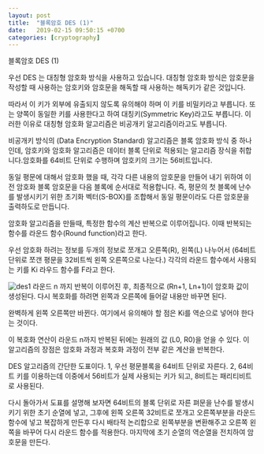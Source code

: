 ```yaml
---
layout: post
title:  "블록암호 DES (1)"
date:   2019-02-15 09:50:15 +0700
categories: [cryptography]
---
```


블록암호 DES (1)

우선 DES 는 대칭형 암호화 방식을 사용하고 있습니다. 
대칭형 암호화 방식은 암호문을 작성할 때 사용하는 암호키와 암호문을 해독할 때 사용하는 해독키가 같은 것입니다.

따라서 이 키가 외부에 유출되지 않도록 유의해야 하며 이 키를 비밀키라고 부릅니다. 또는 양쪽이 동일한 키를 사용한다고 하여 대칭키(Symmetric Key)라고도 부릅니다. 이러한 이유로 대칭형 암호화 알고리즘은 비공개키 알고리즘이라고도 부릅니다. 

비공개키 방식의 (Data Encryption Standard) 알고리즘은 블록 암호화 방식 중 하나 인데, 암호키와 암호화 알고리즘은 데이터 블록 단위로 적용되는 알고리즘 장식을 취합니다.암호화를 64비트 단위로 수행하며 암호키의 크기는 56비트입니다.

동일 평문에 대해서 암호화 했을 때, 각각 다른 내용의 암호문을 만들어 내기 위하여 이전 암호화 블록 암호문을 다음 블록에 순서대로 적용합니다. 즉, 평문의 첫 블록에 난수를 발생시키기 위한 초기화 벡터(S-BOX)를 조합해서 동일 평문이라도 다른 암호문을 출력하도로 만듭니다.

암호화 알고리즘을 만들때, 특정한 함수의 계산 반복으로 이루어집니다.
이때 반복되는 함수를 라운드 함수(Round function)라고 한다. 

우선 암호화 하려는 정보를 두개의 정보로 쪼개고 오른쪽(R), 왼쪽(L) 나누어서 (64비트 단위로 쪼갠 평문을 32비트씩 왼쪽 오른쪽으로 나눈다.) 각각의 라운드 함수에서 사용되는 키를 Ki 라우드 함수를 F라고 한다.

![des1](../images/des1.jpg)
라운드 n 까지 반복이 이루어진 후, 최종적으로 (Rn+1, Ln+1)이 암호화 값이 생성된다. 다시 복호화를 하려면 왼쪽과 오른쪽에 들어갈 내용만 바꾸면 된다.

완벽하게 왼쪽 오른쪽만 바뀐다. 여기에서 유의해야 할 점은 Ki를 역순으로 넣어야 한다는 것이다.

이 복호화 연산이 라운드 n까지 반복된 뒤에는 원래의 값 (L0, R0)을 얻을 수 있다. 
이 알고리즘의 장점은 암호화 과정과 복호화 과정이 전부 같은 계산을 반복한다. 
 
DES 알고리즘의 간단한 도표이다.
1, 우선 평문블록을 64비트 단위로 자른다.
2, 64비트 키를 이용하는데 이중에서 56비트가 실제 사용되는 키가 되고, 8비트는 패리티비트로 사용된다. 

다시 돌아가서 도표를 설명해 보자면 64비트의 블록 단위로 자른 펴문을 난수를 발생시키기 위한 초기 순열에 넣고, 그후에 왼쪽 오른쪽 32비트로 쪼개고 오른쪽부분을 라운드 함수에 넣고 복잡하게 만든후 다시 배타적 논리합으로 왼쪽부분을 변환해주고 오른쪽 왼쪽을 바꾸어 다시 라운드 함수를 적용한다. 마지막에 초기 순열의 역순열을 전치하여 암호문을 만든다.
